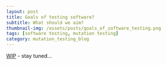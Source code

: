```yaml
---
layout: post
title: Goals of testing software?
subtitle: What should we aim?
thumbnail-img: /assets/posts/goals_of_software_testing.png
tags: [software testing, mutation testing]
category: mutation_testing_blog
---
```


[WIP](./202.html) - stay tuned... 